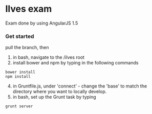 # Ilves exam

Exam done by using AngularJS 1.5

### Get started
pull the branch, then
1. in bash, navigate to the /ilves root
2. install bower and npm by typing in the following commands
```
bower install
npm install
```
4. in Gruntfile.js, under 'connect' - change the 'base' to match the directory where you want to locally develop.
5. in bash, set up the Grunt task by typing
```
grunt server
```

